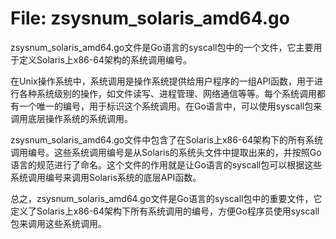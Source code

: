 # File: zsysnum_solaris_amd64.go

zsysnum_solaris_amd64.go文件是Go语言的syscall包中的一个文件，它主要用于定义Solaris上x86-64架构的系统调用编号。

在Unix操作系统中，系统调用是操作系统提供给用户程序的一组API函数，用于进行各种系统级别的操作，如文件读写、进程管理、网络通信等等。每个系统调用都有一个唯一的编号，用于标识这个系统调用。在Go语言中，可以使用syscall包来调用底层操作系统的系统调用。

zsysnum_solaris_amd64.go文件中包含了在Solaris上x86-64架构下的所有系统调用编号。这些系统调用编号是从Solaris的系统头文件中提取出来的，并按照Go语言的规范进行了命名。这个文件的作用就是让Go语言的syscall包可以根据这些系统调用编号来调用Solaris系统的底层API函数。

总之，zsysnum_solaris_amd64.go文件是Go语言的syscall包中的重要文件，它定义了Solaris上x86-64架构下所有系统调用的编号，方便Go程序员使用syscall包来调用这些系统调用。

